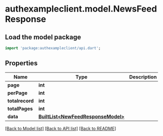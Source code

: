 # authexampleclient.model.NewsFeedResponse

## Load the model package
```dart
import 'package:authexampleclient/api.dart';
```

## Properties
Name | Type | Description | Notes
------------ | ------------- | ------------- | -------------
**page** | **int** |  | [optional] 
**perPage** | **int** |  | [optional] 
**totalrecord** | **int** |  | [optional] 
**totalPages** | **int** |  | [optional] 
**data** | [**BuiltList&lt;NewFeedResponseModel&gt;**](NewFeedResponseModel.md) |  | [optional] 

[[Back to Model list]](../README.md#documentation-for-models) [[Back to API list]](../README.md#documentation-for-api-endpoints) [[Back to README]](../README.md)


